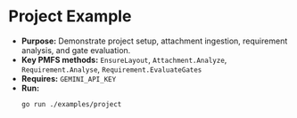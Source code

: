 # Project Example

- **Purpose:** Demonstrate project setup, attachment ingestion, requirement analysis, and gate evaluation.
- **Key PMFS methods:** `EnsureLayout`, `Attachment.Analyze`, `Requirement.Analyse`, `Requirement.EvaluateGates`
- **Requires:** `GEMINI_API_KEY`
- **Run:**
  ```bash
  go run ./examples/project
  ```

